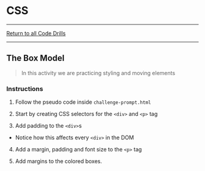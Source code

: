 # CSS

<hr> 

[Return to all Code Drills](../../README.md)

<hr> 

## The Box Model

> In this activity we are practicing styling and moving elements

### Instructions

1. Follow the pseudo code inside `challenge-prompt.html`

2. Start by creating CSS selectors for the `<div>` and `<p>` tag

3. Add padding to the `<div>`s
  * Notice how this affects every `<div>` in the DOM

4. Add a margin, padding and font size to the `<p>` tag

5. Add margins to the colored boxes.

